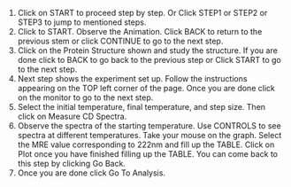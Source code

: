 1. Click on START to proceed step by step. Or Click STEP1 or STEP2 or STEP3 to jump to mentioned steps.
2. Click to START. Observe the Animation. Click BACK to return to the previous stem or click CONTINUE to go to the next step.
3. Click on the Protein Structure shown and study the structure. If you are done click to BACK to go back to the previous step or Click START to go to the next step.
4. Next step shows the experiment set up. Follow the instructions appearing on the TOP left corner of the page. Once you are done click on the monitor to go to the next step.
5. Select the initial temperature, final temperature, and step size. Then click on Measure CD Spectra.
6. Observe the spectra of the starting temperature. Use CONTROLS to see spectra at different temperatures. Take your mouse on the graph. Select the MRE value corresponding to 222nm and fill up the TABLE. Click on Plot once you have finished filling up the TABLE. You can come back to this step by clicking Go Back.
7. Once you are done click Go To Analysis.
